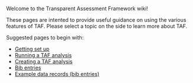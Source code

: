 
Welcome to the Transparent Assessment Framework wiki\!

These pages are intented to provide useful guidance on using the various
features of TAF. Please select a topic on the side to learn more about
TAF.

Suggested pages to begin with:

  - [Getting set up](Getting-set-up)
  - [Running a TAF analysis](Running-a-TAF-analysis)
  - [Creating a TAF analysis](Creating-a-TAF-analysis)
  - [Bib entries](Bib-entries)
  - [Example data records (bib entries)](Example-data-records)
